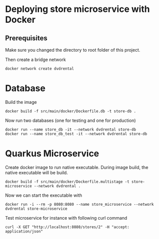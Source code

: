 # Deploying store microservice with Docker
## Prerequisites
Make sure you changed the directory to root folder of this project.

Then create a bridge network

    docker network create dvdrental
    
# Database
Build the image

    docker build -f src/main/docker/Dockerfile.db -t store-db .
    
Now run two databases (one for testing and one for production)

    docker run --name store_db -it --network dvdrental store-db
    docker run --name store_db_test -it --network dvdrental store-db
    
# Quarkus Microservice
Create docker image to run native executable. During image build, the native executable will be build.

    docker build -f src/main/docker/Dockerfile.multistage -t store-microservice --network dvdrental .
    
Now we can start the executable with

    docker run -i --rm -p 8080:8080 --name store_microservice --network dvdrental store-microservice
    
Test microservice for instance with following curl command

    curl -X GET "http://localhost:8080/stores/2" -H "accept: application/json"